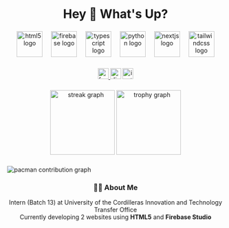 <h1 align="center">Hey 👋 What's Up?</h1>

###

<div align="center">
  <img src="https://skillicons.dev/icons?i=html" height="60" alt="html5 logo" />
  <img width="12" />
  <img src="https://skillicons.dev/icons?i=firebase" height="60" alt="firebase logo" />
  <img width="12" />
  <img src="https://skillicons.dev/icons?i=ts" height="60" alt="typescript logo" />
  <img width="12" />
  <img src="https://skillicons.dev/icons?i=py" height="60" alt="python logo" />
  <img width="12" />
  <img src="https://skillicons.dev/icons?i=nextjs" height="60" alt="nextjs logo" />
  <img width="12" />
  <img src="https://skillicons.dev/icons?i=tailwind" height="60" alt="tailwindcss logo" />
</div>

###

<div align="center">
  <a href="https://www.facebook.com/n7.jxng/">
    <img src="https://img.shields.io/static/v1?message=Facebook&logo=facebook&label=&color=1877F2&logoColor=white&labelColor=&style=for-the-badge" height="25" alt="facebook logo" />
  </a>
  <span>
    <img src="https://img.shields.io/static/v1?message=Discord:j.1100001001&logo=discord&label=&color=7289DA&logoColor=white&labelColor=&style=for-the-badge" height="25" alt="discord logo" />
  </span>
  <span>
    <img src="https://img.shields.io/static/v1?message=Instagram:j.1100001001&logo=instagram&label=&color=E4405F&logoColor=white&labelColor=&style=for-the-badge" height="25" alt="instagram logo" />
  </span>
</div>

###

<div align="center">
  <img src="https://streak-stats.demolab.com?user=n7Jong&locale=en&mode=daily&theme=dracula&hide_border=false&border_radius=5&order=3" height="150" alt="streak graph" />
  <img src="https://github-profile-trophy.vercel.app?username=n7Jong&theme=dracula&column=-1&row=1&margin-w=8&margin-h=8&no-bg=false&no-frame=false&order=4" height="150" alt="trophy graph" />
</div>

###

<picture>
  <source media="(prefers-color-scheme: dark)" srcset="https://raw.githubusercontent.com/n7Jong/n7Jong/output/pacman-contribution-graph-dark.svg">
  <source media="(prefers-color-scheme: light)" srcset="https://raw.githubusercontent.com/n7Jong/n7Jong/output/pacman-contribution-graph.svg">
  <img alt="pacman contribution graph" src="https://raw.githubusercontent.com/n7Jong/n7Jong/output/pacman-contribution-graph.svg">
</picture>

###

<div align="center">
  <h3>👨‍💻 About Me</h3>
  <p>
    Intern (Batch 13) at University of the Cordilleras Innovation and Technology Transfer Office<br>
    Currently developing 2 websites using <b>HTML5</b> and <b>Firebase Studio</b>
  </p>
</div>
